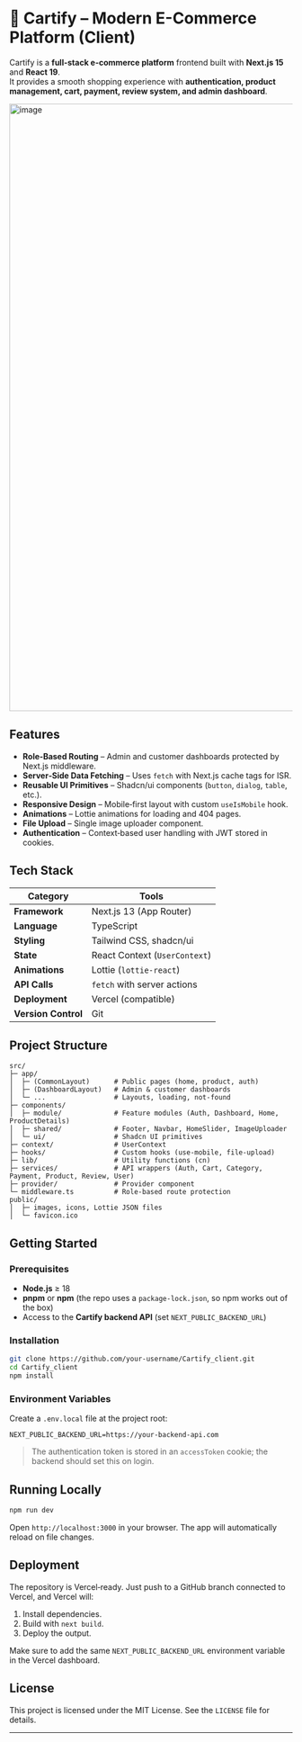 
# 🛒 Cartify – Modern E-Commerce Platform (Client)

Cartify is a **full-stack e-commerce platform** frontend built with **Next.js 15** and **React 19**.  
It provides a smooth shopping experience with **authentication, product management, cart, payment, review system, and admin dashboard**.

<img width="1920" height="1080" alt="image" src="https://github.com/user-attachments/assets/9502a658-2f5a-4452-b101-395b933755c4" />


## Features

- **Role‑Based Routing** – Admin and customer dashboards protected by Next.js middleware.
- **Server‑Side Data Fetching** – Uses `fetch` with Next.js cache tags for ISR.
- **Reusable UI Primitives** – Shadcn/ui components (`button`, `dialog`, `table`, etc.).
- **Responsive Design** – Mobile‑first layout with custom `useIsMobile` hook.
- **Animations** – Lottie animations for loading and 404 pages.
- **File Upload** – Single image uploader component.
- **Authentication** – Context‑based user handling with JWT stored in cookies.

## Tech Stack

| Category | Tools |
|----------|-------|
| **Framework** | Next.js 13 (App Router) |
| **Language** | TypeScript |
| **Styling** | Tailwind CSS, shadcn/ui |
| **State** | React Context (`UserContext`) |
| **Animations** | Lottie (`lottie-react`) |
| **API Calls** | `fetch` with server actions |
| **Deployment** | Vercel (compatible) |
| **Version Control** | Git |

## Project Structure

```
src/
├─ app/
│  ├─ (CommonLayout)      # Public pages (home, product, auth)
│  ├─ (DashboardLayout)   # Admin & customer dashboards
│  └─ ...                 # Layouts, loading, not‑found
├─ components/
│  ├─ module/             # Feature modules (Auth, Dashboard, Home, ProductDetails)
│  ├─ shared/             # Footer, Navbar, HomeSlider, ImageUploader
│  └─ ui/                 # Shadcn UI primitives
├─ context/               # UserContext
├─ hooks/                 # Custom hooks (use‑mobile, file‑upload)
├─ lib/                   # Utility functions (cn)
├─ services/              # API wrappers (Auth, Cart, Category, Payment, Product, Review, User)
├─ provider/              # Provider component
└─ middleware.ts          # Role‑based route protection
public/
│  ├─ images, icons, Lottie JSON files
│  └─ favicon.ico
```

## Getting Started

### Prerequisites

- **Node.js** ≥ 18
- **pnpm** or **npm** (the repo uses a `package-lock.json`, so npm works out of the box)
- Access to the **Cartify backend API** (set `NEXT_PUBLIC_BACKEND_URL`)

### Installation

```bash
git clone https://github.com/your-username/Cartify_client.git
cd Cartify_client
npm install
```

### Environment Variables

Create a `.env.local` file at the project root:

```env
NEXT_PUBLIC_BACKEND_URL=https://your-backend-api.com
```

> The authentication token is stored in an `accessToken` cookie; the backend should set this on login.

## Running Locally

```bash
npm run dev
```

Open `http://localhost:3000` in your browser. The app will automatically reload on file changes.

## Deployment

The repository is Vercel‑ready. Just push to a GitHub branch connected to Vercel, and Vercel will:

1. Install dependencies.
2. Build with `next build`.
3. Deploy the output.

Make sure to add the same `NEXT_PUBLIC_BACKEND_URL` environment variable in the Vercel dashboard.

## License

This project is licensed under the MIT License. See the `LICENSE` file for details.

--- 
